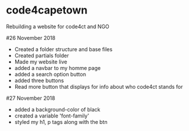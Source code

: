 # code4capetown
Rebuilding  a website for code4ct and NGO

#26 November 2018
- Created a folder structure and base files
- Created partials folder
- Made my website live
- added a navbar to my homme page
- added a search option button
- added three buttons 
- Read more button that displays for info about who code4ct stands for

#27 November 2018
- added a background-color of black
- created a variable 'font-family'
- styled my h1, p tags along with the btn


